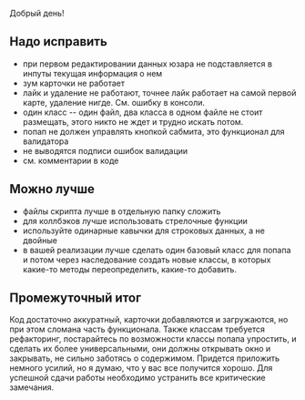 Добрый день!

## Надо исправить

- при первом редактировании данных юзара не подставляется в инпуты текущая информация о нем
- зум карточки не работает
- лайк и удаление не работают, точнее лайк работает на самой первой карте, удаление нигде. См. ошибку в консоли.
- один класс -- один файл, два класса в одном файле не стоит размещать, этого никто не ждет и трудно искать потом.
- попап не должен управлять кнопкой сабмита, это функционал для валидатора
- не выводятся подписи ошибок валидации
- см. комментарии в коде

## Можно лучше

- файлы скрипта лучше в отдельную папку сложить
- для коллбэков лучше использовать стрелочные функции
- используйте одинарные кавычки для строковых данных, а не двойные 
- в вашей реализации лучше сделать один базовый класс для попапа и потом через наследование создать новые классы, в которых какие-то методы переопределить, какие-то добавить. 

## Промежуточный итог

Код достаточно аккуратный, карточки добавляются и загружаются, но при этом сломана часть функционала. Также классам требуется рефакторинг, постарайтесь по возможности классы попапа упростить, и сделать их более универсальными, они должны открывать окно и закрывать, не сильно заботясь о содержимом. Придется приложить немного усилий, но я думаю, что у вас все получится хорошо. Для успешной сдачи работы необходимо устранить все критические замечания.
